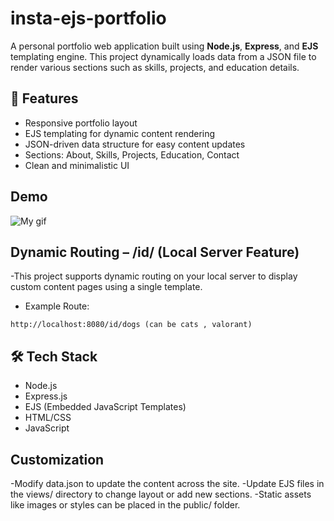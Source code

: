 # insta-ejs-portfolio

A personal portfolio web application built using **Node.js**, **Express**, and **EJS** templating engine. This project dynamically loads data from a JSON file to render various sections such as skills, projects, and education details.

## 🚀 Features

- Responsive portfolio layout
- EJS templating for dynamic content rendering
- JSON-driven data structure for easy content updates
- Sections: About, Skills, Projects, Education, Contact
- Clean and minimalistic UI

## Demo
![My gif](demo.gif)

## Dynamic Routing – /id/ (Local Server Feature)
-This project supports dynamic routing on your local server to display custom content pages using a single template.
* Example Route:
```
http://localhost:8080/id/dogs (can be cats , valorant)
```
## 🛠 Tech Stack

- Node.js
- Express.js
- EJS (Embedded JavaScript Templates)
- HTML/CSS
- JavaScript

## Customization

-Modify data.json to update the content across the site.
-Update EJS files in the views/ directory to change layout or add new sections.
-Static assets like images or styles can be placed in the public/ folder.

